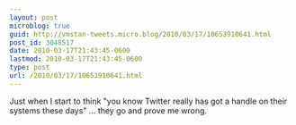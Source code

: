 ```yaml
---
layout: post
microblog: true
guid: http://vmstan-tweets.micro.blog/2010/03/17/10653910641.html
post_id: 3048517
date: 2010-03-17T21:43:45-0600
lastmod: 2010-03-17T21:43:45-0600
type: post
url: /2010/03/17/10653910641.html
---
```

Just when I start to think "you know Twitter really has got a handle on their systems these days" ... they go and prove me wrong.
